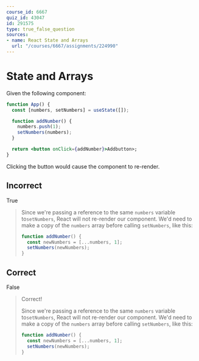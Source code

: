```yaml
---
course_id: 6667
quiz_id: 43047
id: 291575
type: true_false_question
sources:
- name: React State and Arrays
  url: "/courses/6667/assignments/224990"
---
```


# State and Arrays

Given the following component:

```jsx
function App() {
  const [numbers, setNumbers] = useState([]);

  function addNumber() {
    numbers.push(1);
    setNumbers(numbers);
  }

  return <button onClick={addNumber}>Addbutton>;
}
```

Clicking the button would cause the component to re-render.

## Incorrect

True

> Since we're passing a reference to the same `numbers` variable to`setNumbers`,
> React will not re-render our component. We'd need to make a copy of the
> `numbers` array before calling `setNumbers`, like this:
> 
> ```javascript
> function addNumber() {
>   const newNumbers = [...numbers, 1];
>   setNumbers(newNumbers);
> }
> ```

## Correct

False

> Correct!
> 
> Since we're passing a reference to the same `numbers` variable to`setNumbers`,
> React will not re-render our component. We'd need to make a copy of the
> `numbers` array before calling `setNumbers`, like this:
> 
> ```javascript
> function addNumber() {
>   const newNumbers = [...numbers, 1];
>   setNumbers(newNumbers);
> }
> ```
